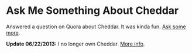 # Ask Me Something About Cheddar

Answered a question on Quora about Cheddar. It was kinda fun. [Ask some more](http://www.quora.com/Cheddar).

**Update 06/22/2013:** I no longer own Cheddar. [More info](http://soff.es/parting-ways-with-cheddar).
